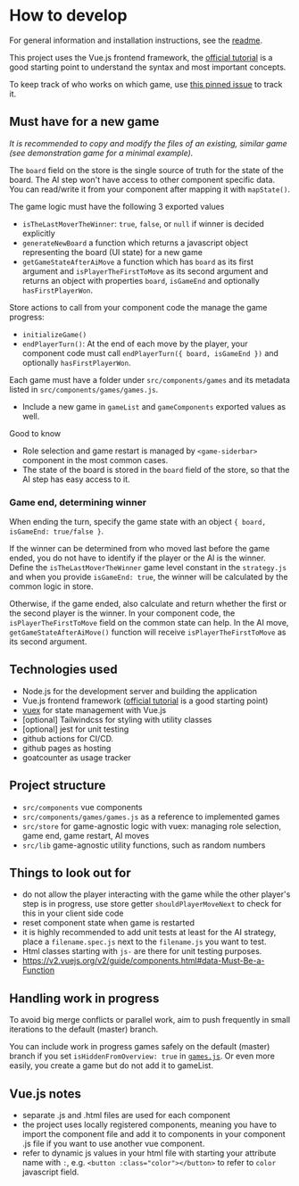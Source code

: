 # How to develop

For general information and installation instructions, see the [readme](./README.md).

This project uses the Vue.js frontend framework, the [official tutorial](https://vuejs.org/tutorial/#step-1) is a good starting point to understand the syntax and most important concepts.

To keep track of who works on which game, use [this pinned issue](https://github.com/a-gondolkodas-orome/durer-jatekok/issues/1) to track it.

## Must have for a new game

*It is recommended to copy and modify the files of an existing, similar game (see demonstration game for a minimal example).*

The `board` field on the store is the single source of truth for the state of the board. The AI step won't have access to other component specific data. You can read/write it from your component after mapping it with `mapState()`.

The game logic must have the following 3 exported values
- `isTheLastMoverTheWinner`: `true`, `false`, or `null` if winner is decided explicitly
- `generateNewBoard` a function which returns a javascript object representing the board (UI state) for a new game
- `getGameStateAfterAiMove` a function which has `board` as its first argument and `isPlayerTheFirstToMove` as its second argument and returns an object with properties `board`, `isGameEnd` and optionally `hasFirstPlayerWon`.

Store actions to call from your component code the manage the game progress:
- `initializeGame()`
- `endPlayerTurn()`: At the end of each move by the player, your component code must call `endPlayerTurn({ board, isGameEnd })` and optionally `hasFirstPlayerWon`.

Each game must have a folder under `src/components/games` and its metadata listed in `src/components/games/games.js`.
- Include a new game in `gameList` and `gameComponents` exported values as well.

Good to know
- Role selection and game restart is managed by `<game-siderbar>` component in the most common cases.
- The state of the board is stored in the `board` field of the store, so that the AI step has easy access to it.

### Game end, determining winner

When ending the turn, specify the game state with an object `{ board, isGameEnd: true/false }`.

If the winner can be determined from who moved last before the game ended, you do not have to identify if the player or the AI is the winner. Define the `isTheLastMoverTheWinner` game level constant in the `strategy.js` and when you provide `isGameEnd: true`, the winner will be calculated by the common logic in store.

Otherwise, if the game ended, also calculate and return whether the first or the second player is the winner. In your component code, the `isPlayerTheFirstToMove` field on the common state can help. In the AI move, `getGameStateAfterAiMove()` function will receive `isPlayerTheFirstToMove` as its second argument.

## Technologies used

- Node.js for the development server and building the application
- Vue.js frontend framework ([official tutorial](https://vuejs.org/tutorial/#step-1) is a good starting point)
- [vuex](https://vuex.vuejs.org/guide/state.html) for state management with Vue.js
- [optional] Tailwindcss for styling with utility classes
- [optional] jest for unit testing
- github actions for CI/CD.
- github pages as hosting
- goatcounter as usage tracker

## Project structure

- `src/components` vue components
- `src/components/games/games.js` as a reference to implemented games
- `src/store` for game-agnostic logic with vuex: managing role selection, game end, game restart, AI moves
- `src/lib` game-agnostic utility functions, such as random numbers

## Things to look out for

- do not allow the player interacting with the game while the other player's step is in progress, use store getter `shouldPlayerMoveNext` to check for this in your client side code
- reset component state when game is restarted
- it is highly recommended to add unit tests at least for the AI strategy, place a `filename.spec.js` next to the `filename.js` you want to test.
- Html classes starting with `js-` are there for unit testing purposes.
- https://v2.vuejs.org/v2/guide/components.html#data-Must-Be-a-Function

## Handling work in progress

To avoid big merge conflicts or parallel work, aim to push frequently in small iterations to the default (master) branch.

You can include work in progress games safely on the default (master) branch if you set `isHiddenFromOverview: true` in [`games.js`](./src/components/games/games.js).
Or even more easily, you create a game but do not add it to gameList.

## Vue.js notes

- separate .js and .html files are used for each component
- the project uses locally registered components, meaning you have to import the component file and add it to components in your component .js file if you want to use another vue component.
- refer to dynamic js values in your html file with starting your attribute name with `:`, e.g. `<button :class="color"></button>` to refer to `color` javascript field.
